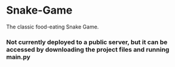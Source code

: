 # Snake-Game
The classic food-eating Snake Game.

### Not currently deployed to a public server, but it can be accessed by downloading the project files and running main.py
